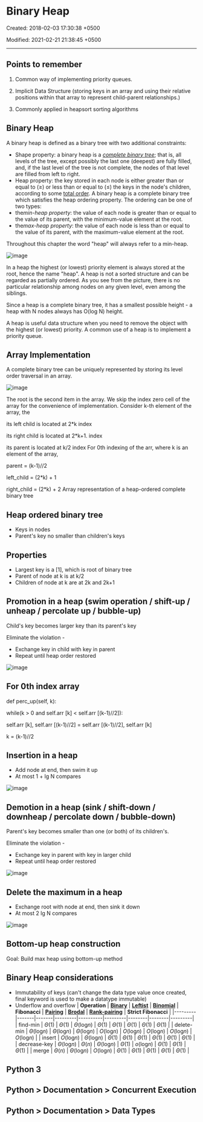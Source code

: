 # Binary Heap

Created: 2018-02-03 17:30:38 +0500

Modified: 2021-02-21 21:38:45 +0500

---

## Points to remember

1. Common way of implementing priority queues.

2. Implicit Data Structure (storing keys in an array and using their relative positions within that array to represent child-parent relationships.)

3. Commonly applied in heapsort sorting algorithms

## Binary Heap

A binary heap is defined as a binary tree with two additional constraints:

- Shape property: a binary heap is a [*complete binary tree*](https://en.wikipedia.org/wiki/Complete_Binary_Tree); that is, all levels of the tree, except possibly the last one (deepest) are fully filled, and, if the last level of the tree is not complete, the nodes of that level are filled from left to right.
- Heap property: the key stored in each node is either greater than or equal to (≥) or less than or equal to (≤) the keys in the node's children, according to some [total order](https://en.wikipedia.org/wiki/Total_order).
A binary heap is a complete binary tree which satisfies the heap ordering property. The ordering can be one of two types:
- the*min-heap property*: the value of each node is greater than or equal to the value of its parent, with the minimum-value element at the root.
- the*max-heap property*: the value of each node is less than or equal to the value of its parent, with the maximum-value element at the root.

Throughout this chapter the word "heap" will always refer to a min-heap.

![image](media/Binary-Heap-image1.png)

In a heap the highest (or lowest) priority element is always stored at the root, hence the name "heap". A heap is not a sorted structure and can be regarded as partially ordered. As you see from the picture, there is no particular relationship among nodes on any given level, even among the siblings.

Since a heap is a complete binary tree, it has a smallest possible height - a heap with N nodes always has O(log N) height.

A heap is useful data structure when you need to remove the object with the highest (or lowest) priority. A common use of a heap is to implement a priority queue.

## Array Implementation

A complete binary tree can be uniquely represented by storing its level order traversal in an array.

![image](media/Binary-Heap-image2.png)

The root is the second item in the array. We skip the index zero cell of the array for the convenience of implementation. Consider k-th element of the array, the

its left child is located at 2*k index

its right child is located at 2*k+1. index

its parent is located at k/2 index
For 0th indexing of the arr, where k is an element of the array,

parent = (k-1)//2

left_child = (2*k) + 1

right_child = (2*k) + 2
Array representation of a heap-ordered complete binary tree

## Heap ordered binary tree

- Keys in nodes
- Parent's key no smaller than children's keys

## Properties

- Largest key is a [1], which is root of binary tree
- Parent of node at k is at k/2
- Children of node at k are at 2k and 2k+1

## Promotion in a heap (swim operation / shift-up / unheap / percolate up / bubble-up)

Child's key becomes larger key than its parent's key

Eliminate the violation -

- Exchange key in child with key in parent
- Repeat until heap order restored

![image](media/Binary-Heap-image3.png)

## For 0th index array

def perc_up(self, k):

while(k > 0 and self.arr [k] < self.arr [(k-1)//2]):

self.arr [k], self.arr [(k-1)//2] = self.arr [(k-1)//2], self.arr [k]

k = (k-1)//2

## Insertion in a heap

- Add node at end, then swim it up
- At most 1 + lg N compares

![image](media/Binary-Heap-image4.png)

## Demotion in a heap (sink / shift-down / downheap / percolate down / bubble-down)

Parent's key becomes smaller than one (or both) of its children's.

Eliminate the violation -

- Exchange key in parent with key in larger child
- Repeat until heap order restored

![image](media/Binary-Heap-image5.png)

## Delete the maximum in a heap

- Exchange root with node at end, then sink it down
- At most 2 lg N compares

![image](media/Binary-Heap-image6.png)

## Bottom-up heap construction

Goal: Build max heap using bottom-up method

## Binary Heap considerations

- Immutability of keys (can't change the data type value once created, final keyword is used to make a datatype immutable)
- Underflow and overflow
| **Operation** | [**Binary**](https://en.wikipedia.org/wiki/Binary_heap) | [**Leftist**](https://en.wikipedia.org/wiki/Leftist_tree) | [**Binomial**](https://en.wikipedia.org/wiki/Binomial_heap) | **Fibonacci** | [**Pairing**](https://en.wikipedia.org/wiki/Pairing_heap)                                            | [**Brodal**](https://en.wikipedia.org/wiki/Brodal_queue) | [**Rank-pairing**](https://en.wikipedia.org/w/index.php?title=Rank-pairing_heap&action=edit&redlink=1) | **Strict Fibonacci** |
|---------|-------|-------|---------|----------|---------|--------|--------|---------|
| find-min      | *Θ*(1)                                                                                                                          | *Θ*(1)                                                    | *Θ*(log*n*)                                                                                                                        | *Θ*(1)                                                                                                                                                                    | *Θ*(1)                                                                                                                                                                          | *Θ*(1)                                                                                                                                                                                               | *Θ*(1)                                                                                                                                                                      | *Θ*(1)                                                                                    |
| delete-min    | *Θ*(log*n*)                                                                                                                    | *Θ*(log*n*)                                              | *Θ*(log*n*)                                                                                                                        | *O*(log*n*)                                                                                | *O*(log*n*)                                                                                      | *O*(log*n*)                                                                                                                                                                                         | *O*(log*n*)                                                                                  | *O*(log*n*)                                                                              |
| insert        | *O*(log*n*)                                                                                                                    | *Θ*(log*n*)                                              | *Θ*(1)                                                | *Θ*(1)                                                                                                                                                                    | *Θ*(1)                                                                                                                                                                          | *Θ*(1)                                                                                                                                                                                               | *Θ*(1)                                                                                                                                                                      | *Θ*(1)                                                                                    |
| decrease-key  | *Θ*(log*n*)                                                                                                                    | *Θ*(*n*)                                                  | *Θ*(log*n*)                                                                                                                        | *Θ*(1)                                                                                      | *o*(log*n*) | *Θ*(1)                                                                                                                                                                                               | *Θ*(1)                                                                                        | *Θ*(1)                                                                                    |
| merge         | *Θ*(*n*)                                                                                                                        | *Θ*(log*n*)                                              | *O*(log*n*)                                              | *Θ*(1)                                                                                                                                                                    | *Θ*(1)                                                                                                                                                                          | *Θ*(1)                                                                                                                                                                                               | *Θ*(1)                                                                                                                                                                      | *Θ*(1)                                                                                    |

## Python 3

## Python > Documentation > Concurrent Execution

## Python > Documentation > Data Types
